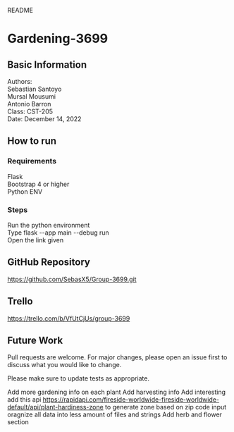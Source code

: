 README
# Gardening-3699
## Basic Information
Authors: <br>
Sebastian Santoyo <br> Mursal Mousumi  <br> Antonio Barron <br>
Class: CST-205 <br>
Date: December 14, 2022  <br>

## How to run
### Requirements
Flask  <br> Bootstrap 4 or higher  <br> Python ENV  <br>
### Steps
Run the python environment <br> Type flask --app main --debug run <br> Open the link given <br>


## GitHub Repository
https://github.com/SebasX5/Group-3699.git

## Trello
https://trello.com/b/VfUtCjUs/group-3699 

## Future Work
Pull requests are welcome. For major changes, please open an issue first
to discuss what you would like to change. <br>

Please make sure to update tests as appropriate.

Add more gardening info on each plant
Add harvesting info
Add interesting
add this api https://rapidapi.com/fireside-worldwide-fireside-worldwide-default/api/plant-hardiness-zone to generate zone based on zip code input
oragnize all data into less amount of files and strings
Add herb and flower section
